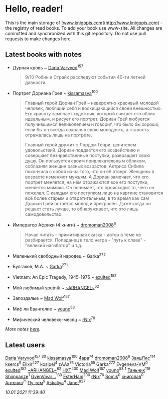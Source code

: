 # Hello, reader!
This is the main storage of [www.knigopis.com](http://www.knigopis.com) - the registry of read books.
To add your book use www-site. All changes are committed and synchronized with this git repository.
Do not use pull requests to make changes here.


## Latest books with notes
* Дурная кровь ~ [Daria Varyvod](users/829/829893410524253-facebook)<sup>157</sup>
    > 9/10 Робин и Страйк расследуют события 40-ти летней давности.

* Портрет Дориана Грея ~ [kissamasya](users/684/68439978-vkontakte)<sup>100</sup>
    > Главный герой Дориан Грей – невероятно красивый молодой человек, любящий себя и восхищающийся своей внешностью. Его красоту замечает художник, который считает его облик идеальным, и рисует его портрет. Дориан Грей любуется получившимся великолепием и говорит, что было бы хорошо, если бы он всегда сохранял свою молодость, а старость отражалась лишь на портрете.
    > 
    > Главный герой дружит с Лордом Генри, ценителем удовольствий. Дориан поддаётся его воздействию и совершает безнравственные поступки, развращает свою душу. Он пользуется своим привлекательным обликом, соблазняя женщин разных возрастов. Актриса Сибила покончила с собой из-за того, что он её отверг. Женщины в возрасте изменяют мужьям. А Дориан замечает, что его портрет меняется, на нём отражаются все его поступки, меняется мимика. Он понимает, что происходит то, чего он пожелал. С каждым его поступком лицо на картине становится всё более старым и отвратительным, в то время как сам Дориан Грей остаётся молод и прекрасен. Даже когда он решает стать лучше, то обнаруживает, что это лишь самодовольство.

* Император Африки  (4 книги) ~ [dromoman2008](users/444/44461886-yandex)<sup>6</sup>
    > Начал  читать  - примитивная сказка - автор в теме не разбирается. Попаданец в тело негра - "путь к славе" - "великий нагибатор" и т.д.

* Маленький свободный народец ~ [Garka](users/115/115753719718250012620-google)<sup>272</sup>

* Булгаков, М.А. ~ [Garka](users/115/115753719718250012620-google)<sup>271</sup>

* Vietnam: An Epic Tragedy, 1945-1975 ~ [exulted](users/100/100599204551896265722-google)<sup>152</sup>

* Мой любимый sputnik ~ [~ARHANGEL~](users/642/64251996-vkontakte)<sup>62</sup>

* Запоздалые ~ [Mad Wolf](users/947/94738840-vkontakte)<sup>157</sup>

* Миф ли Евангелие ~ [youno](users/302/302928912-vkontakte)<sup>53</sup>

* Мифический человеко-месяц ~ [rNix](users/227/22742452-yandex)<sup>70</sup>


_More notes [here](latest_books_with_notes.md)._


## Latest users
[Daria Varyvod](users/829/829893410524253-facebook)<sup>157</sup> 
[](users/153/1537586159620888-facebook)<sup>30</sup> 
[kissamasya](users/684/68439978-vkontakte)<sup>100</sup> 
[4apa](users/117/117392596378069249667-google)<sup>74</sup> 
[dromoman2008](users/444/44461886-yandex)<sup>6</sup> 
[ЗаяцЛис](users/112/112388384595246311466-google)<sup>114</sup> 
[ksercs](users/113/113010305809091482859-google)<sup>9</sup> 
[Elixir](users/115/115826717712507836033-google)<sup>427</sup> 
[kosipel](users/111/111527709134336877181-googleplus)<sup>4</sup> 
[zAAz](users/202/202248233-vkontakte)<sup>76</sup> 
[Victoria](users/113/113794223924688167852-google)<sup>55</sup> 
[Garka](users/115/115753719718250012620-google)<sup>272</sup> 
[Evgeneva-VM](users/328/328412972-yandex)<sup>0</sup> 
[exulted](users/100/100599204551896265722-google)<sup>152</sup> 
[~ARHANGEL~](users/642/64251996-vkontakte)<sup>62</sup> 
[HXT](users/100/100002563462782-facebook)<sup>400</sup> 
[Mad Wolf](users/947/94738840-vkontakte)<sup>157</sup> 
[youno](users/302/302928912-vkontakte)<sup>53</sup> 
[](users/115/115606166526017510013-google)<sup>1</sup> 
[Таньчик](users/209/2096581563762610-facebook)<sup>119</sup> 
[Shimpanze](users/108/108324375224819470216-google)<sup>1</sup> 
[GvenVivar ..](users/158/158266434925901-facebook)<sup>133</sup> 
[EsterHani](users/305/30558181-vkontakte)<sup>200</sup> 
[rNix](users/227/22742452-yandex)<sup>70</sup> 
[Somik](users/100/100006761945842-facebook)<sup>0</sup> 
[книголав](users/981/981907258513659-facebook)<sup>0</sup> 
[Антенка](users/118/118158645037334943900-google)<sup>71</sup> 
[Пу_тем](users/344/3448154788585127-facebook)<sup>9</sup> 
[Askaliya](users/326/326783541-vkontakte)<sup>4</sup> 
[Janet](users/108/108113656204404967440-google)<sup>837</sup> 


_10.01.2021 11:39:40_
